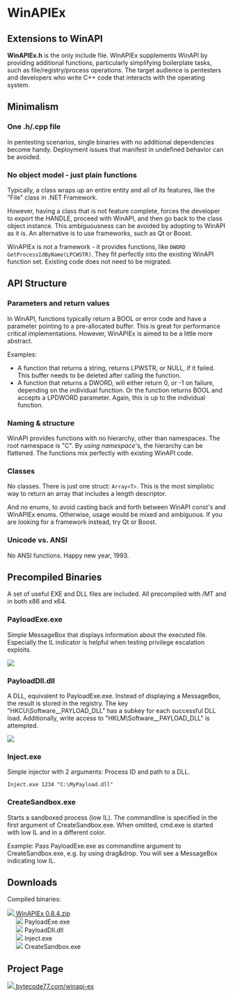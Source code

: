 # WinAPIEx

## Extensions to WinAPI

**WinAPIEx.h** is the only include file. WinAPIEx supplements WinAPI by providing additional functions, particularly simplifying boilerplate tasks, such as file/registry/process operations. The target audience is pentesters and developers who write C++ code that interacts with the operating system.

## Minimalism

### One .h/.cpp file

In pentesting scenarios, single binaries with no additional dependencies become handy. Deployment issues that manifest in undefined behavior can be avoided.

### No object model - just plain functions

Typically, a class wraps up an entire entity and all of its features, like the "File" class in .NET Framework.

However, having a class that is not feature complete, forces the developer to export the HANDLE, proceed with WinAPI, and then go back to the class object instance. This ambiguousness can be avoided by adopting to WinAPI as it is. An alternative is to use frameworks, such as Qt or Boost.

WinAPIEx is not a framework - it provides functions, like `DWORD GetProcessIdByName(LPCWSTR)`. They fit perfectly into the existing WinAPI function set. Existing code does not need to be migrated.

## API Structure

### Parameters and return values

In WinAPI, functions typically return a BOOL or error code and have a parameter pointing to a pre-allocated buffer. This is great for performance critical implementations. However, WinAPIEx is aimed to be a little more abstract.

Examples:

- A function that returns a string, returns LPWSTR, or NULL, if it failed. This buffer needs to be deleted after calling the function.
- A function that returns a DWORD, will either return 0, or -1 on failure, depending on the individual function. Or the function returns BOOL and accepts a LPDWORD parameter. Again, this is up to the individual function.

### Naming & structure

WinAPI provides functions with no hierarchy, other than namespaces. The root namespace is "C". By *using namespace*'s, the hierarchy can be flattened. The functions mix perfectly with existing WinAPI code.

### Classes

No classes. There is just one struct: `Array<T>`. This is the most simplistic way to return an array that includes a length descriptor.

And no enums, to avoid casting back and forth between WinAPI const's and WinAPIEx enums. Otherwise, usage would be mixed and ambiguous. If you are looking for a framework instead, try Qt or Boost.

### Unicode vs. ANSI

No ANSI functions. Happy new year, 1993.

## Precompiled Binaries

A set of useful EXE and DLL files are included. All precompiled with /MT and in both x86 and x64.

### PayloadExe.exe

Simple MessageBox that displays information about the executed file. Especially the IL indicator is helpful when testing privilege escalation exploits.

![](https://bytecode77.com/images/pages/winapi-ex/payloadexe.png)

### PayloadDll.dll

A DLL, equivalent to PayloadExe.exe. Instead of displaying a MessageBox, the result is stored in the registry. The key "HKCU\Software\__PAYLOAD_DLL" has a subkey for each successful DLL load. Additionally, write access to "HKLM\Software\__PAYLOAD_DLL" is attempted.

![](https://bytecode77.com/images/pages/winapi-ex/payloaddll.png)

### Inject.exe

Simple injector with 2 arguments: Process ID and path to a DLL.

```
Inject.exe 1234 "C:\MyPayload.dll"
```

### CreateSandbox.exe

Starts a sandboxed process (low IL). The commandline is specified in the first argument of CreateSandbox.exe. When omitted, cmd.exe is started with low IL and in a different color.

Example: Pass PayloadExe.exe as commandline argument to CreateSandbox.exe, e.g. by using drag&drop. You will see a MessageBox indicating low IL.

## Downloads

Compiled binaries:

[![](http://bytecode77.com/public/fileicons/zip.png) WinAPIEx 0.8.4.zip](https://bytecode77.com/downloads/WinAPIEx%200.8.4.zip)<br />
&nbsp;&nbsp;&nbsp;&nbsp;&nbsp;![](https://bytecode77.com/public/fileicons/exe.png) PayloadExe.exe<br />
&nbsp;&nbsp;&nbsp;&nbsp;&nbsp;![](https://bytecode77.com/public/fileicons/dll.png) PayloadDll.dll<br />
&nbsp;&nbsp;&nbsp;&nbsp;&nbsp;![](https://bytecode77.com/public/fileicons/exe.png) Inject.exe<br />
&nbsp;&nbsp;&nbsp;&nbsp;&nbsp;![](https://bytecode77.com/public/fileicons/exe.png) CreateSandbox.exe

## Project Page

[![](https://bytecode77.com/public/favicon16.png) bytecode77.com/winapi-ex](https://bytecode77.com/winapi-ex)